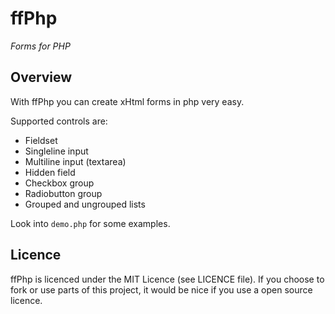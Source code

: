 ffPhp
=====
_Forms for PHP_

Overview
--------

With ffPhp you can create xHtml forms in php very easy.

Supported controls are:

 * Fieldset
 * Singleline input
 * Multiline input (textarea)
 * Hidden field
 * Checkbox group
 * Radiobutton group
 * Grouped and ungrouped lists

Look into `demo.php` for some examples.

Licence
-------

ffPhp is licenced under the MIT Licence (see LICENCE file). If you
choose to fork or use parts of this project, it would be nice if you use a
open source licence.
